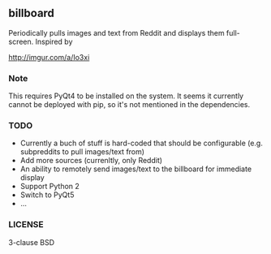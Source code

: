 ## billboard

Periodically pulls images and text from Reddit and displays them full-screen. 
Inspired by

http://imgur.com/a/Io3xi


### Note

This requires PyQt4 to be installed on the system. It seems it currently cannot
be deployed with pip, so it's not mentioned in the dependencies.


### TODO

- Currently a buch of stuff is hard-coded that should be configurable (e.g.
  subpreddits to pull images/text from)
- Add more sources (currenltly, only Reddit)
- An ability to remotely send images/text to the billboard for immediate display
- Support Python 2
- Switch to PyQt5
- ...


### LICENSE

3-clause BSD


